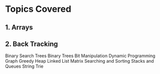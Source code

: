 # Topics Covered

## 1. Arrays

## 2. Back Tracking
Binary Search Trees
Binary Trees
Bit Manipulation
Dynamic Programming
Graph
Greedy
Heap
Linked List
Matrix
Searching and Sorting
Stacks and Queues
String
Trie
